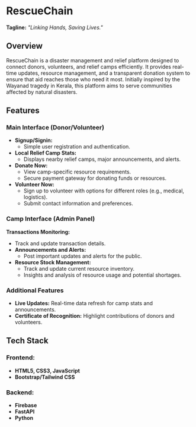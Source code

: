 # **RescueChain**

**Tagline:** *"Linking Hands, Saving Lives."*

## **Overview**

RescueChain is a disaster management and relief platform designed to connect donors, volunteers, and relief camps efficiently. It provides real-time updates, resource management, and a transparent donation system to ensure that aid reaches those who need it most. Initially inspired by the Wayanad tragedy in Kerala, this platform aims to serve communities affected by natural disasters.

## **Features**

### **Main Interface (Donor/Volunteer)**
- **Signup/Signin:**
  - Simple user registration and authentication.
- **Local Relief Camp Stats:**
  - Displays nearby relief camps, major announcements, and alerts.
- **Donate Now:**
  - View camp-specific resource requirements.
  - Secure payment gateway for donating funds or resources.
- **Volunteer Now:**
  - Sign up to volunteer with options for different roles (e.g., medical, logistics).
  - Submit contact information and preferences.

### **Camp Interface (Admin Panel)**
**Transactions Monitoring:**
  - Track and update transaction details.
- **Announcements and Alerts:**
  - Post important updates and alerts for the public.
- **Resource Stock Management:**
  - Track and update current resource inventory.
  - Insights and analysis of resource usage and potential shortages.

### **Additional Features**
- **Live Updates:** Real-time data refresh for camp stats and announcements.
- **Certificate of Recognition:** Highlight contributions of donors and volunteers.

## **Tech Stack**

### **Frontend:**
- **HTML5, CSS3, JavaScript**
- **Bootstrap/Tailwind CSS** 

### **Backend:**
- **Firebase**
- **FastAPI**
- **Python**



